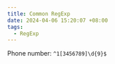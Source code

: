 ```yaml
---
title: Common RegExp
date: 2024-04-06 15:20:07 +08:00
tags:
  - RegExp
---
```


Phone number: `^1[3456789]\d{9}$`
